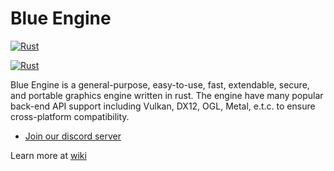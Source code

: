 # Blue Engine

[![Rust](https://github.com/BlueMazar/BlueEngine/actions/workflows/rust_posix.yml/badge.svg)](https://github.com/BlueMazar/BlueEngine/actions/workflows/rust_posix.yml)

[![Rust](https://github.com/BlueMazar/BlueEngine/actions/workflows/rust_win.yml/badge.svg)](https://github.com/BlueMazar/BlueEngine/actions/workflows/rust_win.yml)

Blue Engine is a general-purpose, easy-to-use, fast, extendable, secure, and portable graphics engine written in rust. The engine have many popular back-end API support including Vulkan, DX12, OGL, Metal, e.t.c. to ensure cross-platform compatibility.

* [Join our discord server](https://discord.gg/s7xsj9q)

Learn more at [wiki](https://github.com/BlueMazar/BlueEngine/wiki)
